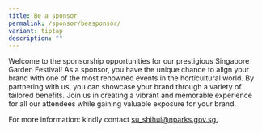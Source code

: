 ```yaml
---
title: Be a sponsor
permalink: /sponsor/beasponsor/
variant: tiptap
description: ""
---
```

<p>Welcome to the sponsorship opportunities for our prestigious Singapore Garden Festival! As a sponsor, you have the unique chance to align your brand with one of the most renowned events in the horticultural world. By partnering with us, you can showcase your brand through a variety of tailored benefits. Join us in creating a vibrant and memorable experience for all our attendees while gaining valuable exposure for your brand. </p><p>For more information: kindly contact <a href="mailto:su_shihui@nparks.gov.sg" rel="noopener noreferrer nofollow" target="_blank">su_shihui@nparks.gov.sg.</a></p><p></p><p></p><p></p>